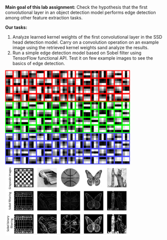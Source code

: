 

**Main goal of this lab assignment:** Check the hypothesis that the first convolutional layer in an object detection model performs edge detection among other feature extraction tasks.

**Our tasks:**

1. Analyze learned kernel weights of the first convolutional layer in the SSD head detection model. Carry on a convolution operation on an example image using the retrieved kernel weights sand analyze the results.
2. Run a simple edge detection model based on Sobel filter using TensorFlow functional API. Test it on few example images to see the basics of edge detection.

<img src="Lab_2_1.png" alt="First_conv2d_kernel_weights" style="width:400px;"/>

<img src="Lab_2_2.png" alt="First_conv2d_kernel_weights" style="width:400px;"/>


